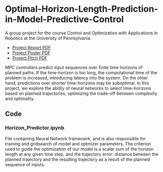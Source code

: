 # Optimal-Horizon-Length-Prediction-in-Model-Predictive-Control
A group project for the course Control and Optimization with Applications in Robotics at the University of Pennsylvania.

- [Project Report PDF](https://github.com/Zador-Pataki/Optimal-Horizon-Length-Prediction-in-Model-Predictive-Control/files/7730444/MEAM_517_Group_11_Final_Report.1.pdf)
- [Project Poster PDF](https://github.com/Zador-Pataki/Optimal-Horizon-Length-Prediction-in-Model-Predictive-Control/files/7730431/group_11_presentation.pdf)
- [Project Pitch PDF](https://github.com/Zador-Pataki/Optimal-Horizon-Length-Prediction-in-Model-Predictive-Control/files/7730434/517.Project.Pitch.pdf)

MPC controllers predict input sequences over finite time horizons of planned paths. If the time-horizon is too long, the computational time of the problem is increased, introducing latency into the system. On the ohter hand, predictions over shorter time-horizons may be suboptimal. In this project, we explore the ability of neural networks to select time-horizons based on planned trajectories, optimizing the trade-off between complexity and optimality. 

## Code
### Horizon_Predictor.ipynb
File containing Neural Network frameowrk, and is also responsible for training and gridsearch of model and optmizer parameters. The criterion used to guide the optimization of our model is a scalar sum of the horizon length at any given time step, and the trajectory error: distance between the planned trajectory and the resulting trajectory as a result of the planned sequence of inputs. 



